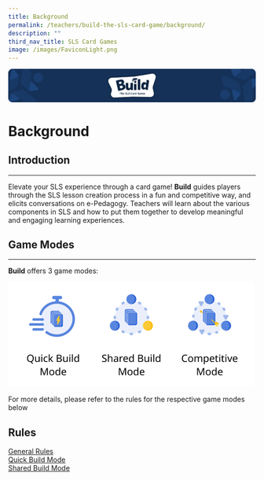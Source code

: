 ```yaml
---
title: Background
permalink: /teachers/build-the-sls-card-game/background/
description: ""
third_nav_title: SLS Card Games
image: /images/FaviconLight.png
---
```

<img src="/images/SLS%20Build/banner2.png">
<h1 id="background">Background</h1>
<h2 id="introduction">Introduction</h2>
<hr>
<p> Elevate your SLS experience through a card game! <strong>Build</strong> guides players through the SLS lesson creation process in a fun and competitive way, and elicits conversations on e-Pedagogy. Teachers will learn about the various components in SLS and how to put them together to develop meaningful and engaging learning experiences.</p>
<h2 id="game-modes">Game Modes</h2>
<hr>
<p><strong>Build</strong> offers 3 game modes:</p>
<p><img alt="" src="/images/SLS%20Build/3%20game%20modes.png"></p>
<p> For more details, please refer to the rules for the respective game modes below</p>
<h2 id="rules">Rules</h2>
<p><a target="_blank" href="/teachers/build-the-sls-card-game/general-rules/">General Rules</a>
<br><a target="_blank" href="/teachers/build-the-sls-card-game/quick-build-mode/">Quick Build Mode</a>
<br><a target="_blank" href="/teachers/build-the-sls-card-game/shared-build-mode/">Shared Build Mode</a></p>